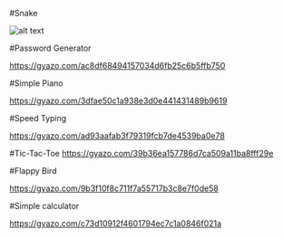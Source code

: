 #Snake

![alt text](https://gyazo.com/f97851982219d3fb6acd3d234bc07687)

#Password Generator

https://gyazo.com/ac8df68494157034d6fb25c6b5ffb750

#Simple Piano

https://gyazo.com/3dfae50c1a938e3d0e441431489b9619

#Speed Typing

https://gyazo.com/ad93aafab3f79319fcb7de4539ba0e78

#Tic-Tac-Toe
https://gyazo.com/39b36ea157786d7ca509a11ba8fff29e

#Flappy Bird

https://gyazo.com/9b3f10f8c711f7a55717b3c8e7f0de58

#Simple calculator

https://gyazo.com/c73d10912f4601794ec7c1a0846f021a
